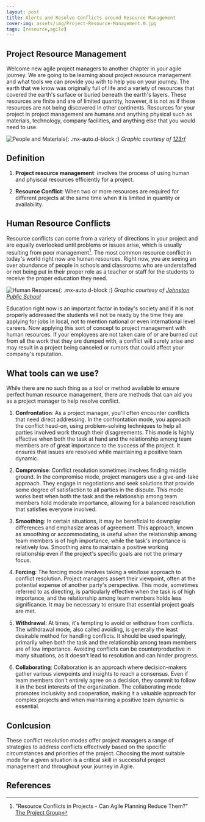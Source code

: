 ```yaml
---
layout: post
title: Alerts and Resolve Conflicts around Resource Management
cover-img: assets/img/Project-Resource-Management.0.jpg
tags: [resource,agile]
---
```

## Project Resource Management

Welcome new agile project managers to another chapter in your agile journey. We are going to be learning about project resource management and what tools we can provide you with to help you on your journey. The earth that we know was originally full of life and a variety of resources that covered the earth's surface or buried beneath the earth's layers. These resources are finite and are of limited quantity, however, it is not as if these resources are not being discovered in other continents. Resources for your project in project management are humans and anything physical such as materials, technology, company facilities, and anything else that you would need to use.

![People and Materials](/agile-blog/assets/img/people-and-materials.jpeg){: .mx-auto.d-block :}
*Graphic courtesy of [123rf](https://www.123rf.com/photo_125372376_house-building-illustration-business-people-workers-make-construction-home-with-tools-and-materials.html)*

## Definition
1. **Project resource management**: involves the process of using human and phyiscal resources efficiently for a project.

2. **Resource Conflict**: When two or more resources are required for different projects at the same time when it is limited in quantity or availability.

## Human Resource Conflicts

Resource conflicts can come from a variety of directions in your project and are equally overlooked until problems or issues arise, which is usually resulting from poor management[^1]. The most common resource conflict in today's world right now are human resources. Right now, you are seeing an over abundance of people in schools and classrooms who are understaffed or not being put in their proper role as a teacher or staff for the students to receive the proper education they need. 

![Human Resources](/agile-blog/assets/img/human_resources_picture.jpg){: .mx-auto.d-block :}
*Graphic courtesy of [Johnston Public School](https://www.johnstonschools.org/apps/pages/index.jsp?uREC_ID=2742382&type=d&pREC_ID=2296569)*

Education right now is an important factor in today's society and if it is not properly addressed the students will not be ready by the time they are applying for jobs in local, not to mention national or even international level careers. Now applying this sort of concept to project management with human resources. If your employees are not taken care of or are burned out from all the work that they are dumped with, a conflict will surely arise and may result in a project being canceled or rumors that could affect your company's reputation.

## What tools can we use?

While there are no such thing as a tool or method available to ensure perfect human resource management, there are methods that can aid you as a project manager to help resolve conflict. 

1. **Confrontation**: As a project manager, you'll often encounter conflicts that need direct addressing. In the confrontation mode, you approach the conflict head-on, using problem-solving techniques to help all parties involved work through their disagreements. This mode is highly effective when both the task at hand and the relationship among team members are of great importance to the success of the project. It ensures that issues are resolved while maintaining a positive team dynamic.
   
2. **Compromise**: Conflict resolution sometimes involves finding middle ground. In the compromise mode, project managers use a give-and-take approach. They engage in negotiations and seek solutions that provide some degree of satisfaction to all parties in the dispute. This mode works best when both the task and the relationship among team members hold moderate importance, allowing for a balanced resolution that satisfies everyone involved.
   
3. **Smoothing**: In certain situations, it may be beneficial to downplay differences and emphasize areas of agreement. This approach, known as smoothing or accommodating, is useful when the relationship among team members is of high importance, while the task's importance is relatively low. Smoothing aims to maintain a positive working relationship even if the project's specific goals are not the primary focus.
   
4. **Forcing**: The forcing mode involves taking a win/lose approach to conflict resolution. Project managers assert their viewpoint, often at the potential expense of another party's perspective. This mode, sometimes referred to as directing, is particularly effective when the task is of high importance, and the relationship among team members holds less significance. It may be necessary to ensure that essential project goals are met.
   
5. **Withdrawal**: At times, it's tempting to avoid or withdraw from conflicts. The withdrawal mode, also called avoiding, is generally the least desirable method for handling conflicts. It should be used sparingly, primarily when both the task and the relationship among team members are of low importance. Avoiding conflicts can be counterproductive in many situations, as it doesn't lead to resolution and can hinder progress.

6. **Collaborating**: Collaboration is an approach where decision-makers gather various viewpoints and insights to reach a consensus. Even if team members don't entirely agree on a decision, they commit to follow it in the best interests of the organization. The collaborating mode promotes inclusivity and cooperation, making it a valuable approach for complex projects and when maintaining a positive team dynamic is essential.

## Conlcusion

These conflict resolution modes offer project managers a range of strategies to address conflicts effectively based on the specific circumstances and priorities of the project. Choosing the most suitable mode for a given situation is a critical skill in successful project management and throughout your journey in Agile.

## References

[^1]:”Resource Conflicts in Projects - Can Agile Planning Reduce Them?” [The Project Group](https://www.theprojectgroup.com/blog/en/project-resource-conflicts-agile/)
[^2]: "chatGPT"[openAI](https://chat.openai.com/c/35261832-8011-4c3e-af2c-9dd5547b3382)
[^3]: "Information Technology Project Management"[SCHWALBE](https://handoutset.com/wp-content/uploads/2022/05/Information-Technology-Project-Management-Kathy-Schwalbe.pdf))
